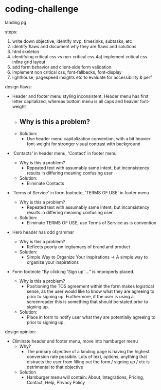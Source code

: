 # coding-challenge

landing pg

steps:

1. write down objective, identify mvp, timesinks, subtasks, etc
2. identify flaws and document why they are flaws and solutions
3. html skeleton
4. identifying critical css vs non-critical css
   4a) implement critical css inline
   grid layout
5. add form behavior and client-side form validation
6. implement non critical css, font-fallbacks, font-display
7. lighthouse, pagespeed insights etc to evaluate for accessibility & perf

design flaws:

- Header and footer menu styling inconsistent. Header menu has first letter capitalized, whereas bottom menu is all caps and heavier font-weight

  - ## Why is this a problem?
  - Solution:
    - Use header menu capitalization convention, with a bit heavier font-weight for stronger visual contrast with background

- 'Contacts' in header menu, 'Contact' in footer menu

  - Why is this a problem?
    - Repeated text with assumably same intent, but inconsistency results in differing meaning confusing user
  - Solution:
    - Eliminate Contacts

- 'Terms of Service' in form footnote, 'TERMS OF USE' in footer menu

  - Why is this a problem?
    - Repeated text with assumably same intent, but inconsistency results in differing meaning confusing user
  - Solution:
    - Eliminate TERMS OF USE, use Terms of Service as is convention

- Hero header has odd grammar

  - Why is this a problem?
    - Reflects poorly on legitamacy of brand and product
  - Solution:
    - Simple Way to Organize Your Inspirations -> A simple way to organize your inspirations

- Form footnote "By clicking 'Sign up' ..." is improperly placed.
  - Why is this a problem?
    - Positioning the TOS agreement within the form makes logistical sense, as the user would like to know what they are agreeing to prior to signing up. Furthermore, if the user is using a screenreader this is something that should be stated prior to signing up.
  - Solution:
    - Place in form to notify user what they are potentially agreeing to prior to signing up.

design opinion:

- Eliminate header and footer menu, move into hamburger menu
  - Why?
    - The primary objective of a landing page is having the highest conversion rate possible. Lots of text, options, anything that distracts the user from filling out the form / signing up / etc is detrimental to that objective
  - Solution
    - Hamburger menu will contain: About, Integrations, Pricing, Contact, Help, Privacy Policy

